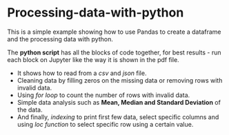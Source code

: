 # Processing-data-with-python

This is a simple example showing how to use Pandas to create a dataframe and the processing data with python. 

The **python script** has all the blocks of code together, for best results - run each block on Jupyter like the way it is shown in the pdf file. 

- It shows how to read from a *csv* and *json* file. 
- Cleaning data by filling zeros on the missing data or removing rows with invalid data. 
- Using *for loop* to count the number of rows with invalid data. 
- Simple data analysis such as **Mean, Median and Standard Deviation** of the data. 
- And finally, *indexing* to print first few data, select specific columns and using *loc function* to select specific row using a certain value. 

